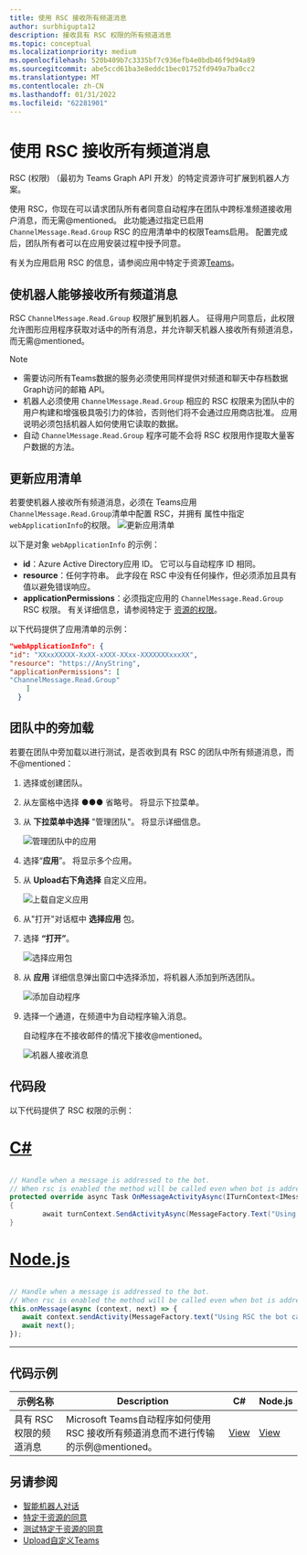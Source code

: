 ```yaml
---
title: 使用 RSC 接收所有频道消息
author: surbhigupta12
description: 接收具有 RSC 权限的所有频道消息
ms.topic: conceptual
ms.localizationpriority: medium
ms.openlocfilehash: 520b409b7c3335bf7c936efb4e0bdb46f9d94a89
ms.sourcegitcommit: abe5ccd61ba3e8eddc1bec01752fd949a7ba0cc2
ms.translationtype: MT
ms.contentlocale: zh-CN
ms.lasthandoff: 01/31/2022
ms.locfileid: "62281901"
---
```

# <a name="receive-all-channel-messages-with-rsc"></a>使用 RSC 接收所有频道消息

RSC (权限) （最初为 Teams Graph API 开发）的特定资源许可扩展到机器人方案。

使用 RSC，你现在可以请求团队所有者同意自动程序在团队中跨标准频道接收用户消息，而无需@mentioned。 此功能通过指定已启用 `ChannelMessage.Read.Group` RSC 的应用清单中的权限Teams启用。 配置完成后，团队所有者可以在应用安装过程中授予同意。

有关为应用启用 RSC 的信息，请参阅应用中特定于资源[Teams](/microsoftteams/platform/graph-api/rsc/resource-specific-consent#update-your-teams-app-manifest)。

## <a name="enable-bots-to-receive-all-channel-messages"></a>使机器人能够接收所有频道消息

RSC `ChannelMessage.Read.Group` 权限扩展到机器人。 征得用户同意后，此权限允许图形应用程序获取对话中的所有消息，并允许聊天机器人接收所有频道消息，而无需@mentioned。

> [!NOTE]
> * 需要访问所有Teams数据的服务必须使用同样提供对频道和聊天中存档数据Graph访问的邮箱 API。
> * 机器人必须使用 `ChannelMessage.Read.Group` 相应的 RSC 权限来为团队中的用户构建和增强极具吸引力的体验，否则他们将不会通过应用商店批准。 应用说明必须包括机器人如何使用它读取的数据。
> * 自动 `ChannelMessage.Read.Group` 程序可能不会将 RSC 权限用作提取大量客户数据的方法。 

## <a name="update-app-manifest"></a>更新应用清单

若要使机器人接收所有频道消息，必须在 Teams应用`ChannelMessage.Read.Group`清单中配置 RSC，并拥有 属性中指定`webApplicationInfo`的权限。
![更新应用清单](~/bots/how-to/conversations/Media/appmanifest.png)

以下是对象 `webApplicationInfo` 的示例：

* **id**：Azure Active Directory应用 ID。 它可以与自动程序 ID 相同。
* **resource**：任何字符串。 此字段在 RSC 中没有任何操作，但必须添加且具有值以避免错误响应。
* **applicationPermissions**：必须指定应用的 `ChannelMessage.Read.Group` RSC 权限。 有关详细信息，请参阅特定于 [资源的权限](/microsoftteams/platform/graph-api/rsc/resource-specific-consent#resource-specific-permissions)。

以下代码提供了应用清单的示例：

```json
"webApplicationInfo": {
"id": "XXxxXXXXX-XxXX-xXXX-XXxx-XXXXXXXxxxXX",
"resource": "https://AnyString",
"applicationPermissions": [
"ChannelMessage.Read.Group"
    ]
  }
```

## <a name="sideload-in-a-team"></a>团队中的旁加载

若要在团队中旁加载以进行测试，是否收到具有 RSC 的团队中所有频道消息，而不@mentioned：

1. 选择或创建团队。
1. 从左窗格中选择 &#x25CF;&#x25CF;&#x25CF; 省略号。 将显示下拉菜单。
1. 从 **下拉菜单中选择** "管理团队"。 将显示详细信息。

   ![管理团队中的应用](~/bots/how-to/conversations/Media/managingteam.png)

1. 选择“**应用**”。 将显示多个应用。
1. 从 **Upload右下角选择** 自定义应用。

    ![上载自定义应用](~/bots/how-to/conversations/Media/uploadingcustomapp.png)

1. 从"打开"对话框中 **选择应用** 包。
1. 选择 **“打开”**。

    ![选择应用包](~/bots/how-to/conversations/Media/selectapppackage.png)

1. 从 **应用** 详细信息弹出窗口中选择添加，将机器人添加到所选团队。

    ![添加自动程序](~/bots/how-to/conversations/Media/addingbot.png)

1. 选择一个通道，在频道中为自动程序输入消息。

    自动程序在不接收邮件的情况下接收@mentioned。

    ![机器人接收消息](~/bots/how-to/conversations/Media/botreceivingmessage.png)

## <a name="code-snippets"></a>代码段

以下代码提供了 RSC 权限的示例：

# <a name="c"></a>[C#](#tab/dotnet)

```csharp

// Handle when a message is addressed to the bot. 
// When rsc is enabled the method will be called even when bot is addressed without being @mentioned
protected override async Task OnMessageActivityAsync(ITurnContext<IMessageActivity> turnContext, CancellationToken cancellationToken)
{
        await turnContext.SendActivityAsync(MessageFactory.Text("Using RSC the bot can recieve messages across channels in team without being @mentioned."));
}
```

# <a name="nodejs"></a>[Node.js](#tab/nodejs)

```javascript

// Handle when a message is addressed to the bot. 
// When rsc is enabled the method will be called even when bot is addressed without being @mentioned
this.onMessage(async (context, next) => {
   await context.sendActivity(MessageFactory.text("Using RSC the bot can recieve messages across channles in team without being @mentioned."))
   await next();
});
```

---

## <a name="code-sample"></a>代码示例

| 示例名称 | Description | C# |Node.js|
|-------------|-------------|------|----|
|具有 RSC 权限的频道消息| Microsoft Teams自动程序如何使用 RSC 接收所有频道消息而不进行传输的示例@mentioned。|  [View](https://github.com/OfficeDev/Microsoft-Teams-Samples/tree/main/samples/bot-receive-channel-messages-withRSC/csharp) |    [View](https://github.com/OfficeDev/Microsoft-Teams-Samples/tree/main/samples/bot-receive-channel-messages-withRSC/nodejs) |

## <a name="see-also"></a>另请参阅

* [智能机器人对话](/microsoftteams/platform/bots/how-to/conversations/conversation-basics)
* [特定于资源的同意](/microsoftteams/resource-specific-consent)
* [测试特定于资源的同意](/microsoftteams/platform/graph-api/rsc/test-resource-specific-consent)
* [Upload自定义Teams](~/concepts/deploy-and-publish/apps-upload.md)
